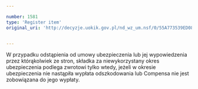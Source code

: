 ```yaml
---

number: 1581
type: 'Register item'
original_uri: 'http://decyzje.uokik.gov.pl/nd_wz_um.nsf/0/55A773539ED08E22C1257589003367BC?OpenDocument'


---
```


W przypadku odstąpienia od umowy ubezpieczenia lub jej wypowiedzenia przez którąkolwiek ze stron, składka za niewykorzystany okres ubezpieczenia podlega zwrotowi tylko wtedy, jeżeli w okresie ubezpieczenia nie nastąpiła wypłata odszkodowania lub Compensa nie jest zobowiązana do jego wypłaty.
